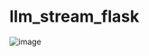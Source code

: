 # llm_stream_flask
![image](https://github.com/nitpicker55555/llm-riddles/assets/91596298/06f43976-6f50-4abe-8925-cbccbc85bc99)
